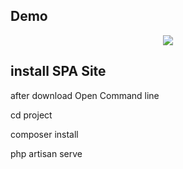 ## Demo
<p align="center"><img src="https://pasteboard.co/JcI70Wy.png" ></p>



## install SPA Site

after download Open Command line 

cd project 

composer install

php artisan serve



